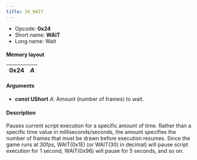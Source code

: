 ```yaml
---
title: 24_WAIT
---
```


- Opcode: **0x24**
- Short name: **WAIT**
- Long name: Wait

#### Memory layout

| 0x24 | *A* |
|------|-----|

#### Arguments

- **const UShort** *A*: Amount (number of frames) to wait.

#### Description

Pauses current script execution for a specific amount of time. Rather than a specific time value in milliseconds/seconds, the amount specifies the number of frames that must be drawn before execution resumes. Since the game runs at 30fps, WAIT(0x1E) (or WAIT(30) in decimal) will pause script execution for 1 second, WAIT(0x96) will pause for 5 seconds, and so on.
